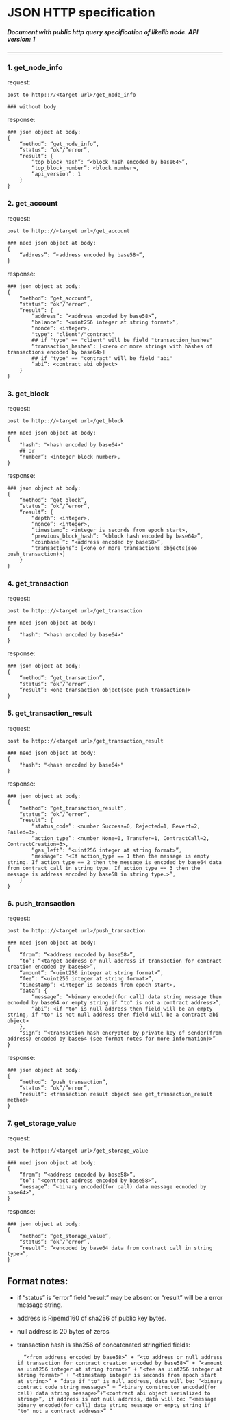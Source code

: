 # JSON HTTP specification
##### Document with public http query specification of likelib node. API version: 1

---

### 1. get_node_info

request: 
	
	post to http:://<target url>/get_node_info
	
	### without body

response:

	### json object at body:
	{
		“method”: “get_node_info”,
		“status”: “ok”/”error”,
		“result”: {
			“top_block_hash”: “<block hash encoded by base64>”,
			“top_block_number”: <block number>,
			“api_version”: 1
		}
	}

### 2. get_account

request:

	post to http:://<target url>/get_account
	
	### need json object at body:
    {
        “address”: “<address encoded by base58>”,
    }

response:

	### json object at body:
	{
		“method”: “get_account”,
		“status”: “ok”/”error”,
		“result”: {
			“address”: “<address encoded by base58>”,
			“balance”: “<uint256 integer at string format>”,
			“nonce”: <integer>,
			"type": "client"/"contract"
			## if "type" == "client" will be field "transaction_hashes"
            “transaction_hashes”: [<zero or more strings with hashes of transactions encoded by base64>]
            ## if "type" == "contract" will be field "abi"
            “abi”: <contract abi object>
		}
	}

### 3. get_block

request:

	post to http:://<target url>/get_block

	### need json object at body:
    {
        "hash": "<hash encoded by base64>"
        ## or
    	“number”: <integer block number>,
    }
    
response:

	### json object at body:
	{
		“method”: “get_block”,
		“status”: “ok”/”error”,
		“result”: {
			“depth”: <integer>,
			“nonce”: <integer>,
			“timestamp”: <integer is seconds from epoch start>,
			“previous_block_hash”: “<block hash encoded by base64>”,
			“coinbase ”: “<address encoded by base58>”,
			“transactions”: [<one or more transactions objects(see push_transaction)>]
		}
	}

### 4. get_transaction

request:
	
	post to http:://<target url>/get_transaction

	### need json object at body:
    {
        "hash": "<hash encoded by base64>"
    }

response:

	### json object at body:
	{
		“method”: “get_transaction”,
		“status”: “ok”/”error”,
		“result”: <one transaction object(see push_transaction)>
	}

### 5. get_transaction_result

request:

	post to http:://<target url>/get_transaction_result

	### need json object at body:
    {
        "hash": "<hash encoded by base64>"
    }
    
response:

	### json object at body:
	{
		“method”: “get_transaction_result”,
		“status”: “ok”/”error”,
		“result”: {
			“status_code”: <number Success=0, Rejected=1, Revert=2, Failed=3>,
			“action_type”: <number None=0, Transfer=1, ContractCall=2, ContractCreation=3>,
			“gas_left”: “<uint256 integer at string format>”,
			“message”: “<If action_type == 1 then the message is empty string. If action_type == 2 then the message is encoded by base64 data from contract call in string type. If action_type == 3 then the message is address encoded by base58 in string type.>”,
		}
	}


### 6. push_transaction

request:

	post to http:://<target url>/push_transaction

	### need json object at body:
	{
		“from”: “<address encoded by base58>”,
		“to”: “<target address or null address if transaction for contract creation encoded by base58>”,
		“amount”: “<uint256 integer at string format>”,
		“fee”: “<uint256 integer at string format>”,
		“timestamp”: <integer is seconds from epoch start>,
		“data”: {
			“message”: “<binary encoded(for call) data string message then ecnoded by base64 or empty string if "to" is not a contract address>”,
			“abi”: <if "to" is null address then field will be an empty string, if "to" is not null address then field wiil be a contract abi object>	
		},
		“sign”: “<transaction hash encrypted by private key of sender(from address) encoded by base64 (see format notes for more information)>” 
	}

response:

	### json object at body:
	{
		“method”: “push_transaction”,
		“status”: “ok”/”error”,
		“result”: <transaction result object see get_transaction_result method>
	}

### 7. get_storage_value

request:

	post to http:://<target url>/get_storage_value

	### need json object at body:
	{
		“from”: “<address encoded by base58>”,
		“to”: “<contract address encoded by base58>”,
		“message”: “<binary encoded(for call) data message ecnoded by base64>”,
	}

response:

	### json object at body:
	{
		“method”: “get_storage_value”,
		“status”: “ok”/”error”,
		“result”: “<encoded by base64 data from contract call in string type>”,
	}


## Format notes:

- if “status” is “error” field “result” may be absent  or “result” will be a error message string.
- address is Ripemd160 of sha256 of public key bytes.
- null address is 20 bytes of zeros
- transaction hash is sha256 of concatenated stringified fields:

		“<from address encoded by base58>” + “<to address or null address if transaction for contract creation encoded by base58>” + “<amount as uint256 integer at string format>” + “<fee as uint256 integer at string format>” + “<timestamp integer is seconds from epoch start at string>” + “data if "to" is null address, data will be: “<binary contract code string message>” + “<binary constructor encoded(for call) data string message>”+“<contract abi object serialized to string>”, if address is not null address, data will be: “<message binary encoded(for call) data string message or empty string if "to" not a contract address>” “
